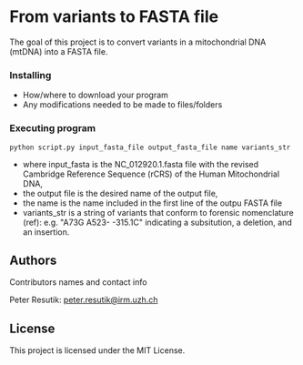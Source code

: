 # From variants to FASTA file

The goal of this project is to convert variants in a mitochondrial DNA (mtDNA) into a FASTA file. 


### Installing

* How/where to download your program
* Any modifications needed to be made to files/folders

### Executing program

```
python script.py input_fasta_file output_fasta_file name variants_str
```
* where input_fasta is the NC_012920.1.fasta file with the revised Cambridge Reference Sequence (rCRS) of the Human Mitochondrial DNA,
* the output file is the desired name of the output file,
* the name is the name included in the first line of the outpu FASTA file
* variants_str is a string of variants that conform to forensic nomenclature (ref): e.g. "A73G A523- -315.1C" indicating a subsitution, a deletion, and an insertion.

## Authors

Contributors names and contact info

Peter Resutik: peter.resutik@irm.uzh.ch

## License

This project is licensed under the MIT License.

<!--
## Acknowledgments

Inspiration, code snippets, etc.
* [awesome-readme](https://github.com/matiassingers/awesome-readme)
* [PurpleBooth](https://gist.github.com/PurpleBooth/109311bb0361f32d87a2)
* [dbader](https://github.com/dbader/readme-template)
* [zenorocha](https://gist.github.com/zenorocha/4526327)
* [fvcproductions](https://gist.github.com/fvcproductions/1bfc2d4aecb01a834b46)
-->
